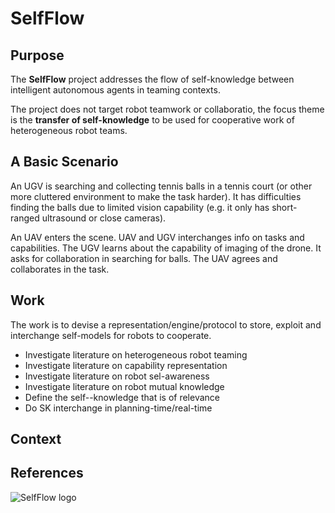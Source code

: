 # SelfFlow

## Purpose

The **SelfFlow** project addresses the flow of self-knowledge between intelligent autonomous agents in teaming contexts.

The project does not target robot teamwork or collaboratio, the focus theme is the **transfer of self-knowledge** to be used for cooperative work of heterogeneous robot teams.

## A Basic Scenario

An UGV is searching and collecting tennis balls in a tennis court (or other more cluttered environment to make the task harder). It has difficulties finding the balls due to limited vision capability (e.g. it only has short-ranged ultrasound or close cameras).

An UAV enters the scene. UAV and UGV interchanges info on tasks and capabilities. The UGV learns about the capability of imaging of the drone. It asks for collaboration in searching for balls. The UAV agrees and collaborates in the task.


## Work

The work is to devise a representation/engine/protocol to store, exploit and interchange self-models for robots to cooperate.

- Investigate literature on heterogeneous robot teaming
- Investigate literature on capability representation
- Investigate literature on robot sel-awareness
- Investigate literature on robot mutual knowledge
- Define the self--knowledge that is of relevance
- Do SK interchange in planning-time/real-time 

## Context

## References

![SelfFlow logo](http://aslab.org/images/logos/SelfFlow_logo.png)
